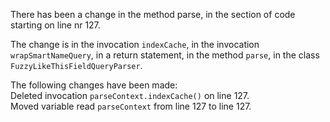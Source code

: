 There has been a change in the method parse, in the section of code starting on line nr 127.
  
The change is in the invocation ```indexCache```, in the invocation ```wrapSmartNameQuery```, in a return statement, in the method ```parse```, in the class ```FuzzyLikeThisFieldQueryParser```.
  
The following changes have been made:  
Deleted invocation ```parseContext.indexCache()``` on line 127.  
Moved variable read ```parseContext``` from line 127 to line 127.  
